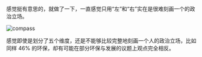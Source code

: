 感觉挺有意思的，就做了一下，一直感觉只用“左”和“右”实在是很难刻画一个的政治立场。

![compass](C:\Users\Five\Desktop\note\img\compass.png)



感觉即使是划分了五个维度，还是不能够比较完整地刻画一个人的政治立场，比如同样 46% 的环保，却有可能在部分环保与发展的议题上观点完全相反。